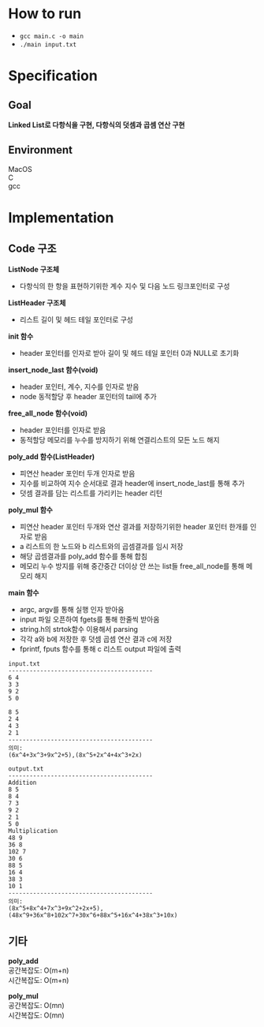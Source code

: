 # How to run
- `gcc main.c -o main`
- `./main input.txt`



# Specification

## Goal
**Linked List로 다항식을 구현, 다항식의 덧셈과 곱셈 연산 구현**

## Environment
MacOS     
C    
gcc

# Implementation

## Code 구조

**ListNode 구조체**
  - 다항식의 한 항을 표현하기위한 계수 지수 및 다음 노드 링크포인터로 구성

**ListHeader 구조체**
  -	리스트 길이 및 헤드 테일 포인터로 구성

**init 함수**
  -	header 포인터를 인자로 받아 길이 및 헤드 테일 포인터 0과 NULL로 초기화

**insert_node_last 함수(void)**
  -	header 포인터, 계수, 지수를 인자로 받음
  -	node 동적할당 후 header 포인터의 tail에 추가

**free_all_node 함수(void)**
  -	header 포인터를 인자로 받음
  -	동적할당 메모리를 누수를 방지하기 위해 연결리스트의 모든 노드 해지

**poly_add 함수(ListHeader)**
  -	피연산 header 포인터 두개 인자로 받음
  -	지수를 비교하여 지수 순서대로 결과 header에 insert_node_last를 통해 추가
  -	덧셈 결과를 담는 리스트를 가리키는 header 리턴

**poly_mul 함수**
  -	피연산 header 포인터 두개와 연산 결과를 저장하기위한 header 포인터 한개를 인자로 받음
  -	a 리스트의 한 노드와 b 리스트와의 곱셈결과를 임시 저장
  -	해당 곱셈결과를 poly_add 함수를 통해 합침
  -	메모리 누수 방지를 위해 중간중간 더이상 안 쓰는 list들 free_all_node를 통해 메모리 해지

**main 함수**
  -	argc, argv를 통해 실행 인자 받아옴
  -	input 파일 오픈하여 fgets를 통해 한줄씩 받아옴
  -	string.h의 strtok함수 이용해서 parsing
  -	각각 a와 b에 저장한 후 덧셈 곱셈 연산 결과 c에 저장
  -	fprintf, fputs 함수를 통해 c 리스트 output 파일에 출력

```
input.txt
-----------------------------------------
6 4
3 3
9 2
5 0

8 5
2 4
4 3
2 1
-----------------------------------------
의미: 
(6x^4+3x^3+9x^2+5),(8x^5+2x^4+4x^3+2x)
```
```
output.txt
-----------------------------------------
Addition
8 5
8 4
7 3
9 2
2 1
5 0
Multiplication
48 9
36 8
102 7
30 6
88 5
16 4
38 3
10 1
-----------------------------------------
의미: 
(8x^5+8x^4+7x^3+9x^2+2x+5), 
(48x^9+36x^8+102x^7+30x^6+88x^5+16x^4+38x^3+10x)
``` 

## 기타
**poly_add**   
공간복잡도: O(m+n)   
시간복잡도: O(m+n)   

**poly_mul**   
공간복잡도: O(mn)   
시간복잡도: O(mn)    

